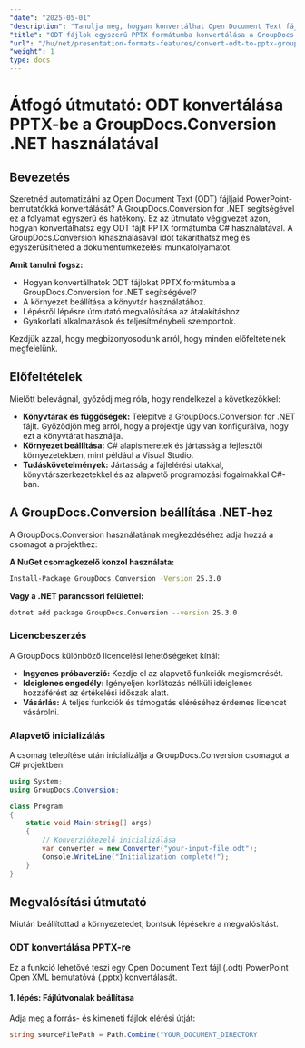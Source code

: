 ```yaml
---
"date": "2025-05-01"
"description": "Tanulja meg, hogyan konvertálhat Open Document Text fájlokat könnyedén PowerPoint-bemutatókká a GroupDocs.Conversion for .NET segítségével. Kövesse ezt a C#-fejlesztők számára készült lépésenkénti útmutatót."
"title": "ODT fájlok egyszerű PPTX formátumba konvertálása a GroupDocs.Conversion .NET segítségével C# fejlesztőknek"
"url": "/hu/net/presentation-formats-features/convert-odt-to-pptx-groupdocs-conversion-dotnet/"
"weight": 1
type: docs
---
```

# Átfogó útmutató: ODT konvertálása PPTX-be a GroupDocs.Conversion .NET használatával

## Bevezetés

Szeretnéd automatizálni az Open Document Text (ODT) fájljaid PowerPoint-bemutatókká konvertálását? A GroupDocs.Conversion for .NET segítségével ez a folyamat egyszerű és hatékony. Ez az útmutató végigvezet azon, hogyan konvertálhatsz egy ODT fájlt PPTX formátumba C# használatával. A GroupDocs.Conversion kihasználásával időt takaríthatsz meg és egyszerűsítheted a dokumentumkezelési munkafolyamatot.

**Amit tanulni fogsz:**
- Hogyan konvertálhatok ODT fájlokat PPTX formátumba a GroupDocs.Conversion for .NET segítségével?
- A környezet beállítása a könyvtár használatához.
- Lépésről lépésre útmutató megvalósítása az átalakításhoz.
- Gyakorlati alkalmazások és teljesítménybeli szempontok.

Kezdjük azzal, hogy megbizonyosodunk arról, hogy minden előfeltételnek megfelelünk.

## Előfeltételek

Mielőtt belevágnál, győződj meg róla, hogy rendelkezel a következőkkel:
- **Könyvtárak és függőségek:** Telepítve a GroupDocs.Conversion for .NET fájlt. Győződjön meg arról, hogy a projektje úgy van konfigurálva, hogy ezt a könyvtárat használja.
- **Környezet beállítása:** C# alapismeretek és jártasság a fejlesztői környezetekben, mint például a Visual Studio.
- **Tudáskövetelmények:** Jártasság a fájlelérési utakkal, könyvtárszerkezetekkel és az alapvető programozási fogalmakkal C#-ban.

## A GroupDocs.Conversion beállítása .NET-hez

A GroupDocs.Conversion használatának megkezdéséhez adja hozzá a csomagot a projekthez:

**A NuGet csomagkezelő konzol használata:**

```bash
Install-Package GroupDocs.Conversion -Version 25.3.0
```

**Vagy a .NET parancssori felülettel:**

```bash
dotnet add package GroupDocs.Conversion --version 25.3.0
```

### Licencbeszerzés

A GroupDocs különböző licencelési lehetőségeket kínál:
- **Ingyenes próbaverzió:** Kezdje el az alapvető funkciók megismerését.
- **Ideiglenes engedély:** Igényeljen korlátozás nélküli ideiglenes hozzáférést az értékelési időszak alatt.
- **Vásárlás:** A teljes funkciók és támogatás eléréséhez érdemes licencet vásárolni.

### Alapvető inicializálás

A csomag telepítése után inicializálja a GroupDocs.Conversion csomagot a C# projektben:

```csharp
using System;
using GroupDocs.Conversion;

class Program
{
    static void Main(string[] args)
    {
        // Konverziókezelő inicializálása
        var converter = new Converter("your-input-file.odt");
        Console.WriteLine("Initialization complete!");
    }
}
```

## Megvalósítási útmutató

Miután beállítottad a környezetedet, bontsuk lépésekre a megvalósítást.

### ODT konvertálása PPTX-re

Ez a funkció lehetővé teszi egy Open Document Text fájl (.odt) PowerPoint Open XML bemutatóvá (.pptx) konvertálását.

#### 1. lépés: Fájlútvonalak beállítása

Adja meg a forrás- és kimeneti fájlok elérési útját:

```csharp
string sourceFilePath = Path.Combine("YOUR_DOCUMENT_DIRECTORY